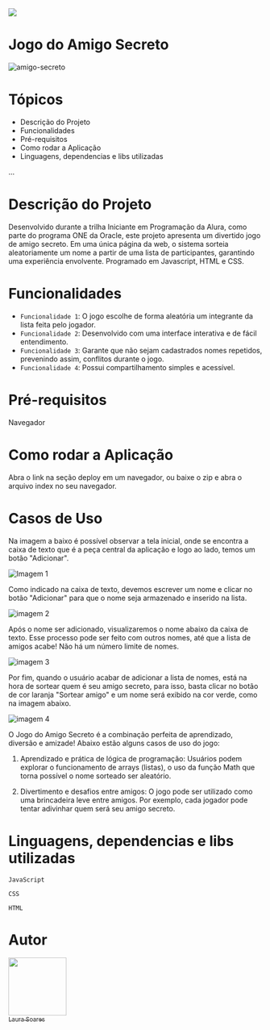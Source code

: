 
<img loading="lazy" src="http://img.shields.io/static/v1?label=STATUS&message=CONCLUIDO&color=GREEN&style=for-the-badge"/>

# Jogo do Amigo Secreto
  
![amigo-secreto](https://github.com/user-attachments/assets/879927cb-c80b-4c38-9520-4ea3dd856709)


# Tópicos

* Descrição do Projeto
* Funcionalidades
* Pré-requisitos
* Como rodar a Aplicação
* Linguagens, dependencias e libs utilizadas

...

# Descrição do Projeto
Desenvolvido durante a trilha Iniciante em Programação da Alura, como parte do programa ONE da Oracle, este projeto apresenta um divertido jogo de amigo secreto. Em uma única página da web, o sistema sorteia aleatoriamente um nome a partir de uma lista de participantes, garantindo uma experiência envolvente. Programado em Javascript, HTML e CSS.

# Funcionalidades

- `Funcionalidade 1`: O jogo escolhe de forma aleatória um integrante da lista feita pelo jogador.
- `Funcionalidade 2`: Desenvolvido com uma interface interativa e de fácil entendimento.
- `Funcionalidade 3`: Garante que não sejam cadastrados nomes repetidos, prevenindo assim, conflitos durante o jogo.
- `Funcionalidade 4`: Possui compartilhamento simples e acessível.

# Pré-requisitos
Navegador

# Como rodar a Aplicação
Abra o link na seção deploy em um navegador, ou baixe o zip e abra o arquivo index no seu navegador.

# Casos de Uso
Na imagem a baixo é possível observar a tela inicial, onde se encontra a caixa de texto que é a peça central da aplicação e logo ao lado, temos um botão "Adicionar".

![Imagem 1](https://github.com/user-attachments/assets/2be018f5-0367-43bb-9749-7c59b195bce9)

Como indicado na caixa de texto, devemos escrever um nome e clicar no botão "Adicionar" para que o nome seja armazenado e inserido na lista.

![imagem 2](https://github.com/user-attachments/assets/e2714697-d313-4203-98ff-69efe8094450)

Após o nome ser adicionado, visualizaremos o nome abaixo da caixa de texto. Esse processo pode ser feito com outros nomes, até que a lista de amigos acabe! Não há um número limite de nomes.

![imagem 3](https://github.com/user-attachments/assets/efdb286f-f52f-4cf4-a207-0b007cfbd4fb)

Por fim, quando o usuário acabar de adicionar a lista de nomes, está na hora de sortear quem é seu amigo secreto, para isso, basta clicar no botão de cor laranja "Sortear amigo" e um nome será exibido na cor verde, como na imagem abaixo.

![imagem 4](https://github.com/user-attachments/assets/4aee1045-3d8e-4cf4-ae62-b8f24dc1bb24)

O Jogo do Amigo Secreto é a combinação perfeita de aprendizado, diversão e amizade! Abaixo estão alguns casos de uso do jogo:

1. Aprendizado e prática de lógica de programação: Usuários podem explorar o funcionamento de arrays (listas), o uso da função Math que torna possível o nome sorteado ser aleatório.

2. Divertimento e desafios entre amigos: O jogo pode ser utilizado como uma brincadeira leve entre amigos. Por exemplo, cada jogador pode tentar adivinhar quem será seu amigo secreto.

# Linguagens, dependencias e libs utilizadas
`JavaScript`

`CSS`

`HTML`

# Autor

[<img loading="lazy" src="https://avatars.githubusercontent.com/u/196362852?v=4" width=115><br><sub>Laura Soares</sub>](github.com/Laura-engsoft)

